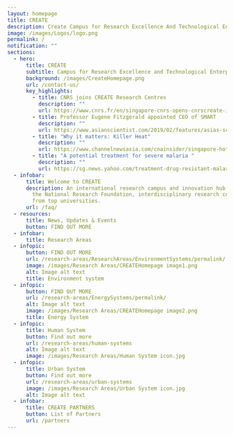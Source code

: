 ```yaml
---
layout: homepage
title: CREATE
description: Create Campus for Research Excellence And Technological Enterprise
image: /images/Logos/logo.png
permalink: /
notification: ""
sections:
  - hero:
      title: CREATE
      subtitle: Campus for Research Excellence and Technological Enterprise
      background: /images/CreateHomepage.png
      url: /contact-us/
      key_highlights:
        - title: CNRS joins CREATE Research Centres
          description: ""
          url: https://www.cnrs.fr/en/singapore-cnrs-opens-cnrscreate-its-first-overseas-subsidiary
        - title: Professor Eugene Fitzgerald appointed CEO of SMART
          description: ""
          url: https://www.asianscientist.com/2019/02/features/asias-scientific-trailblazers-eugene-fitzgerald/
        - title: "Why it matters: Killer Heat"
          description: ""
          url: https://www.channelnewsasia.com/cnainsider/singapore-hot-weather-urban-heat-effect-temperature-humidity-906231
        - title: "A potential treatment for severe malaria "
          description: ""
          url: https://sg.news.yahoo.com/treatment-drug-resistant-malaria-possible-within-10-years-mit-smart-ntu-team-105028576.html?guccounter=1
  - infobar:
      title: Welcome to CREATE
      description: An international research campus and innovation hub, CREATE hosts
        the National Research Foundation, interdisciplinary research centres
        from top universities.
      url: /faq/
  - resources:
      title: News, Updates & Events
      button: FIND OUT MORE
  - infobar:
      title: Research Areas
  - infopic:
      button: FIND OUT MORE
      url: /research-areas/ResearchAreas/EnvironmentSystems/permalink/
      image: /images/Research Areas/CREATEHomepage image1.png
      alt: Image alt text
      title: Environment system
  - infopic:
      button: FIND OUT MORE
      url: /research-areas/EnergySystems/permalink/
      alt: Image alt text
      image: /images/Research Areas/CREATEHomepage image2.png
      title: Energy System
  - infopic:
      title: Human System
      button: Find out more
      url: /research-areas/human-systems
      alt: Image alt text
      image: /images/Research Areas/Human System icon.jpg
  - infopic:
      title: Urban System
      button: Find out more
      url: /research-areas/urban-systems
      image: /images/Research Areas/Urban System icon.jpg
      alt: Image alt text
  - infobar:
      title: CREATE PARTNERS
      button: List of Partners
      url: /partners
---
```



